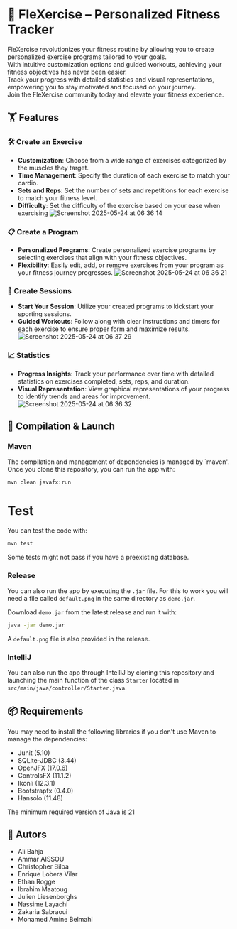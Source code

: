 # 💪 FleXercise – Personalized Fitness Tracker

FleXercise revolutionizes your fitness routine by allowing you to create personalized exercise programs tailored to your goals.  
With intuitive customization options and guided workouts, achieving your fitness objectives has never been easier.    
Track your progress with detailed statistics and visual representations, empowering you to stay motivated and focused on your journey.   
Join the FleXercise community today and elevate your fitness experience.
## 🏋️ Features

### 🛠️ Create an Exercise
- **Customization**: Choose from a wide range of exercises categorized by the muscles they target. 
- **Time Management**: Specify the duration of each exercise to match your cardio.
- **Sets and Reps**: Set the number of sets and repetitions for each exercise to match your fitness level.
- **Difficulty**: Set the difficulty of the exercise based on your ease when exercising
  ![Screenshot 2025-05-24 at 06 36 14](https://github.com/user-attachments/assets/8f3b9a63-5074-4bdf-a65d-0df9beab2c2e)
### 📋 Create a Program
- **Personalized Programs**: Create personalized exercise programs by selecting exercises that align with your fitness objectives.
- **Flexibility**: Easily edit, add, or remove exercises from your program as your fitness journey progresses.
  ![Screenshot 2025-05-24 at 06 36 21](https://github.com/user-attachments/assets/735fc093-c65e-4991-9dfc-1b47813f72ef)


### 🧘 Create Sessions
- **Start Your Session**: Utilize your created programs to kickstart your sporting sessions.
- **Guided Workouts**: Follow along with clear instructions and timers for each exercise to ensure proper form and maximize results.
  ![Screenshot 2025-05-24 at 06 37 29](https://github.com/user-attachments/assets/340fcd45-6b02-4f94-abab-c3935e553d66)



### 📈 Statistics
- **Progress Insights**: Track your performance over time with detailed statistics on exercises completed, sets, reps, and duration.
- **Visual Representation**: View graphical representations of your progress to identify trends and areas for improvement.
  ![Screenshot 2025-05-24 at 06 36 32](https://github.com/user-attachments/assets/b9bb328a-348b-4c7a-ab8b-c0be74b2bf20)



## 🚀 Compilation & Launch

### Maven

The compilation and management of dependencies is managed by `maven'. Once you clone this repository, you can run the app with:

```bash
mvn clean javafx:run
```

# Test 
You can test the code with:
```bash
mvn test 
```
Some tests might not pass if you have a preexisting database.
### Release

You can also run the app by executing the `.jar` file. For this to work you will need a file called `default.png` in the same directory as `demo.jar`. 

Download `demo.jar` from the latest release and run it with:
```bash
java -jar demo.jar
```
A `default.png` file is also provided in the release.


### IntelliJ
You can also run the app through IntelliJ by cloning this repository and launching the main function of the class `Starter` located in `src/main/java/controller/Starter.java`.


## 📦 Requirements

You may need to install the following libraries if you don't use Maven to manage the dependencies:

- Junit (5.10)
- SQLite-JDBC (3.44)
- OpenJFX (17.0.6)
- ControlsFX (11.1.2)
- Ikonli (12.3.1)
- Bootstrapfx (0.4.0)
- Hansolo (11.48)

The minimum required version of Java is 21

## 📝 Autors

- Ali Bahja
- Ammar AISSOU
- Christopher Bilba
- Enrique Lobera Vilar
- Ethan Rogge
- Ibrahim Maatoug
- Julien Liesenborghs
- Nassime Layachi
- Zakaria Sabraoui
- Mohamed Amine Belmahi

